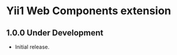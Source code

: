 Yii1 Web Components extension
=============================

1.0.0 Under Development
-----------------------

- Initial release.
